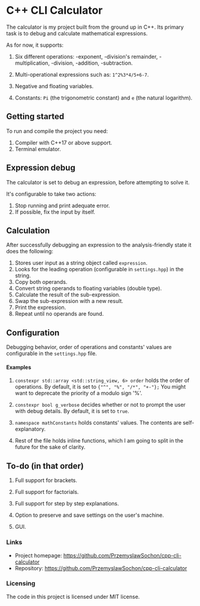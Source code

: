 # C++ CLI Calculator

The calculator is my project built from the ground up in C++.
Its primary task is to debug and calculate mathematical expressions.

As for now, it supports:

1. Six different operations:
-exponent,
-division's remainder,
-multiplication,
-division,
-addition,
-subtraction.

2. Multi-operational expressions such as: `1^2%3*4/5+6-7`.
3. Negative and floating variables.
4. Constants: `Pi` (the trigonometric constant) and `e` (the natural logarithm).


## Getting started

To run and compile the project you need:
1. Compiler with C++17 or above support.
2. Terminal emulator.

## Expression debug

The calculator is set to debug an expression, before attempting to solve it.

It's configurable to take two actions:
1. Stop running and print adequate error.
2. If possible, fix the input by itself.

## Calculation

After successfully debugging an expression to the analysis-friendly state it does the following:

1. Stores user input as a string object called `expression`.
2. Looks for the leading operation (configurable in `settings.hpp`) in the string.
3. Copy both operands.
4. Convert string operands to floating variables (double type).
5. Calculate the result of the sub-expression.
6. Swap the sub-expression with a new result.
7. Print the expression.
8. Repeat until no operands are found.

## Configuration

Debugging behavior, order of operations and constants' values are configurable in the `settings.hpp` file.

#### Examples

1. `constexpr std::array <std::string_view, 6> order` holds the order of operations.
By default, it is set to `{"^", "%", "/*", "+-"};`
You might want to deprecate the priority of a modulo sign '%'.

2. `constexpr bool g_verbose` decides whether or not to prompt the user with debug details. By default, it is set to `true`.

3. `namespace mathConstants` holds constants' values. The contents are self-explanatory.

4. Rest of the file holds inline functions, which I am going to split in the future for the sake of clarity.


## To-do (in that order)

1. Full support for brackets.

2. Full support for factorials.

3. Full support for step by step explanations.

4. Option to preserve and save settings on the user's machine.

5. GUI.

### Links

- Project homepage: https://github.com/PrzemyslawSochon/cpp-cli-calculator
- Repository: https://github.com/PrzemyslawSochon/cpp-cli-calculator


### Licensing

The code in this project is licensed under MIT license.
